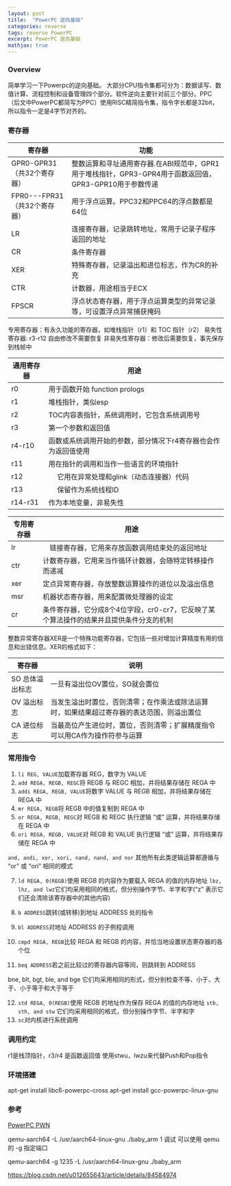 ```yaml
---
layout: post
title:  "PowerPC 逆向基础"
categories: reverse
tags: reverse PowerPC
excerpt: PowerPC 逆向基础
mathjax: true
---
```



### Overview

简单学习一下Powerpc的逆向基础。
大部分CPU指令集都可分为：数据读写、数值计算、流程控制和设备管理四个部分。软件逆向主要针对前三个部分。PPC（后文中PowerPC都简写为PPC）使用RISC精简指令集，指令字长都是32bit，所以指令一定是4字节对齐的。
### 寄存器

| 寄存器 | 功能 |
| ------ | ------ |
|GPR0-GPR31（共32个寄存器）| 整数运算和寻址通用寄存器.在ABI规范中，GPR1用于堆栈指针，GPR3-GPR4用于函数返回值，GPR3-GPR10用于参数传递 |
| FPR0---FPR31（共32个寄存器）| 用于浮点运算。PPC32和PPC64的浮点数都是64位 |
| LR | 连接寄存器，记录跳转地址，常用于记录子程序返回的地址 |
| CR | 条件寄存器 |
|XER|特殊寄存器，记录溢出和进位标志，作为CR的补充|
|CTR|计数器，用途相当于ECX|
|FPSCR|浮点状态寄存器，用于浮点运算类型的异常记录等，可设置浮点异常捕获掩码|


专用寄存器：有永久功能的寄存器，如堆栈指针（r1）和 TOC 指针（r2）
易失性寄存器: r3-r12 自由修改不需要恢复
非易失性寄存器：修改后需要恢复，事先保存到栈帧中


|通用寄存器|用途|
| ------ | ------ |
|r0 | 用于函数开始 function prologs|
|r1|堆栈指针，类似esp|
|r2|TOC内容表指针，系统调用时，它包含系统调用号|
|r3|第一个参数和返回值|
|r4-r10|函数或系统调用开始的参数，部分情况下r4寄存器也会作为返回值使用|
|r11|用在指针的调用和当作一些语言的环境指针| 
|r12|　 它用在异常处理和glink（动态连接器）代码 |
|r13|　 保留作为系统线程ID |
|r14-r31| 作为本地变量，非易失性| 

|专用寄存器|用途|
| ------ | ------ |
|lr|　链接寄存器，它用来存放函数调用结束处的返回地址|
|ctr|计数寄存器，它用来当作循环计数器，会随特定转移操作而递减|  
|xer|定点异常寄存器，存放整数运算操作的进位以及溢出信息|  
|msr|机器状态寄存器，用来配置微处理器的设定|
|cr |条件寄存器，它分成8个4位字段，cr0-cr7，它反映了某个算法操作的结果并且提供条件分支的机制|  


整数异常寄存器XER是一个特殊功能寄存器，它包括一些对增加计算精度有用的信息和出错信息。XER的格式如下：

|寄存器	|说明|
| ------ | ------ |
|SO 总体溢出标志 | 一旦有溢出位OV置位，SO就会置位|
|OV 溢出标志     | 当发生溢出时置位，否则清零；在作乘法或除法运算时，如果结果超过寄存器的表达范围，则溢出置位|
|CA 进位标志    |当最高位产生进位时，置位，否则清零；扩展精度指令可以用CA作为操作符参与运算|

### 常用指令

1. `li REG, VALUE`加载寄存器 REG，数字为 VALUE
2. `add REGA, REGB, REGC`将 REGB 与 REGC 相加，并将结果存储在 REGA 中
3. `addi REGA, REGB, VALUE`将数字 VALUE 与 REGB 相加，并将结果存储在 REGA 中
4. `mr REGA, REGB`将 REGB 中的值复制到 REGA 中
5. `or REGA, REGB, REGC`对 REGB 和 REGC 执行逻辑 “或” 运算，并将结果存储在 REGA 中
6. `ori REGA, REGB, VALUE`对 REGB 和 VALUE 执行逻辑 “或” 运算，并将结果存储在 REGA 中

`and, andi, xor, xori, nand, nand, and nor`
其他所有此类逻辑运算都遵循与 “or” 或 “ori” 相同的模式

7. `ld REGA, 0(REGB)`使用 REGB 的内容作为要载入 REGA 的值的内存地址
`lbz, lhz, and lwz`它们均采用相同的格式，但分别操作字节、半字和字(“z” 表示它们还会清除该寄存器中的其他内容)

8. `b ADDRESS`跳转(或转移)到地址 ADDRESS 处的指令
9. `bl ADDRESS`对地址 ADDRESS 的子例程调用
10. `cmpd REGA, REGB`比较 REGA 和 REGB 的内容，并恰当地设置状态寄存器的各个位
11. `beq ADDRESS`若之前比较过的寄存器内容等同，则跳转到 ADDRESS

bne, blt, bgt, ble, and bge
它们均采用相同的形式，但分别检查不等、小于、大于、小于等于和大于等于

12. `std REGA, 0(REGB)`使用 REGB 的地址作为保存 REGA 的值的内存地址
`stb, sth, and stw`
它们均采用相同的格式，但分别操作字节、半字和字
13. `sc`对内核进行系统调用


### 调用约定

r1是栈顶指针，r3/r4 是函数返回值
使用stwu，lwzu来代替Push和Pop指令


### 环境搭建

apt-get install libc6-powerpc-cross
apt-get install gcc-powerpc-linux-gnu

### 参考
[PowerPC PWN](https://xz.aliyun.com/t/4975)

qemu-aarch64 -L /usr/aarch64-linux-gnu ./baby_arm
1
调试
可以使用 qemu 的 -g 指定端口

qemu-aarch64 -g 1235 -L /usr/aarch64-linux-gnu ./baby_arm

https://blog.csdn.net/u012655643/article/details/84584974
